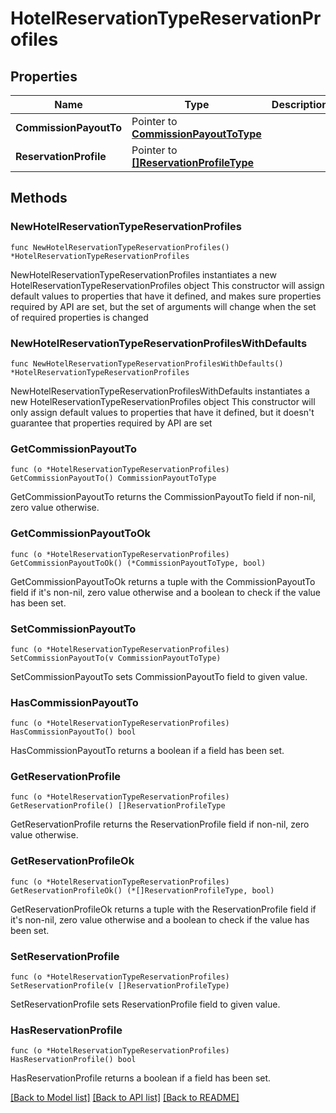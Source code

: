 # HotelReservationTypeReservationProfiles

## Properties

Name | Type | Description | Notes
------------ | ------------- | ------------- | -------------
**CommissionPayoutTo** | Pointer to [**CommissionPayoutToType**](CommissionPayoutToType.md) |  | [optional] 
**ReservationProfile** | Pointer to [**[]ReservationProfileType**](ReservationProfileType.md) |  | [optional] 

## Methods

### NewHotelReservationTypeReservationProfiles

`func NewHotelReservationTypeReservationProfiles() *HotelReservationTypeReservationProfiles`

NewHotelReservationTypeReservationProfiles instantiates a new HotelReservationTypeReservationProfiles object
This constructor will assign default values to properties that have it defined,
and makes sure properties required by API are set, but the set of arguments
will change when the set of required properties is changed

### NewHotelReservationTypeReservationProfilesWithDefaults

`func NewHotelReservationTypeReservationProfilesWithDefaults() *HotelReservationTypeReservationProfiles`

NewHotelReservationTypeReservationProfilesWithDefaults instantiates a new HotelReservationTypeReservationProfiles object
This constructor will only assign default values to properties that have it defined,
but it doesn't guarantee that properties required by API are set

### GetCommissionPayoutTo

`func (o *HotelReservationTypeReservationProfiles) GetCommissionPayoutTo() CommissionPayoutToType`

GetCommissionPayoutTo returns the CommissionPayoutTo field if non-nil, zero value otherwise.

### GetCommissionPayoutToOk

`func (o *HotelReservationTypeReservationProfiles) GetCommissionPayoutToOk() (*CommissionPayoutToType, bool)`

GetCommissionPayoutToOk returns a tuple with the CommissionPayoutTo field if it's non-nil, zero value otherwise
and a boolean to check if the value has been set.

### SetCommissionPayoutTo

`func (o *HotelReservationTypeReservationProfiles) SetCommissionPayoutTo(v CommissionPayoutToType)`

SetCommissionPayoutTo sets CommissionPayoutTo field to given value.

### HasCommissionPayoutTo

`func (o *HotelReservationTypeReservationProfiles) HasCommissionPayoutTo() bool`

HasCommissionPayoutTo returns a boolean if a field has been set.

### GetReservationProfile

`func (o *HotelReservationTypeReservationProfiles) GetReservationProfile() []ReservationProfileType`

GetReservationProfile returns the ReservationProfile field if non-nil, zero value otherwise.

### GetReservationProfileOk

`func (o *HotelReservationTypeReservationProfiles) GetReservationProfileOk() (*[]ReservationProfileType, bool)`

GetReservationProfileOk returns a tuple with the ReservationProfile field if it's non-nil, zero value otherwise
and a boolean to check if the value has been set.

### SetReservationProfile

`func (o *HotelReservationTypeReservationProfiles) SetReservationProfile(v []ReservationProfileType)`

SetReservationProfile sets ReservationProfile field to given value.

### HasReservationProfile

`func (o *HotelReservationTypeReservationProfiles) HasReservationProfile() bool`

HasReservationProfile returns a boolean if a field has been set.


[[Back to Model list]](../README.md#documentation-for-models) [[Back to API list]](../README.md#documentation-for-api-endpoints) [[Back to README]](../README.md)


